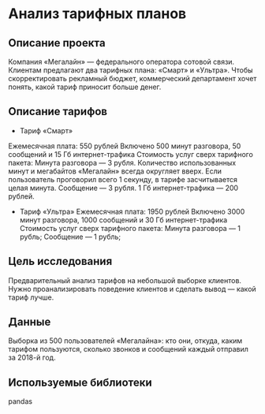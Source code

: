 # Анализ тарифных планов
## Описание проекта
Компания «Мегалайн» — федерального оператора сотовой связи. Клиентам предлагают два тарифных плана: «Смарт» и «Ультра». Чтобы скорректировать рекламный бюджет, коммерческий департамент хочет понять, какой тариф приносит больше денег.

## Описание тарифов

- Тариф «Смарт»

Ежемесячная плата: 550 рублей
Включено 500 минут разговора, 50 сообщений и 15 Гб интернет-трафика
Стоимость услуг сверх тарифного пакета: 
Минута разговора — 3 рубля. Количество использованных минут и мегабайтов «Мегалайн» всегда округляет вверх. Если пользователь проговорил всего 1 секунду, в тарифе засчитывается целая минута.
Сообщение — 3 рубля.
1 Гб интернет-трафика — 200 рублей.
- Тариф «Ультра»
Ежемесячная плата: 1950 рублей
Включено 3000 минут разговора, 1000 сообщений и 30 Гб интернет-трафика
Стоимость услуг сверх тарифного пакета: 
Минута разговора — 1 рубль;
Сообщение — 1 рубль;


## Цель исследования 
Предварительный анализ тарифов на небольшой выборке клиентов. Нужно проанализировать поведение клиентов и сделать вывод — какой тариф лучше.

## Данные
Выборка из 500 пользователей «Мегалайна»: кто они, откуда, каким тарифом пользуются, сколько звонков и сообщений каждый отправил за 2018-й год. 

## Используемые библиотеки
pandas
